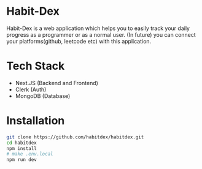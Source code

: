 # Habit-Dex

Habit-Dex is a web application which helps you to easily track your daily progress as a programmer or as a normal user.
(In future) you can connect your platforms(github, leetcode etc) with this application.

# Tech Stack

- Next.JS (Backend and Frontend)
- Clerk (Auth)
- MongoDB (Database)

# Installation

```bash
git clone https://github.com/habitdex/habitdex.git
cd habitdex
npm install
# make .env.local
npm run dev
```

